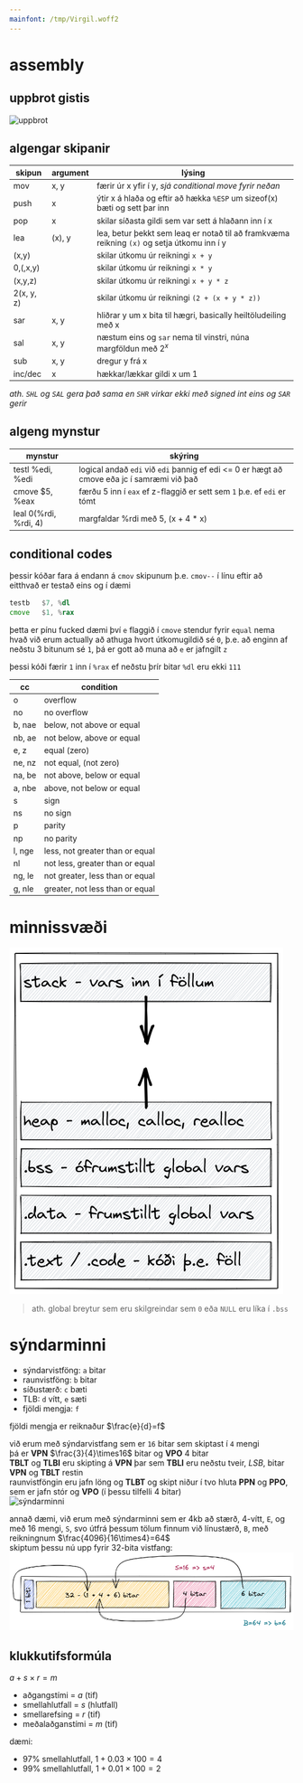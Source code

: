```yaml
---
mainfont: /tmp/Virgil.woff2
---
```


# assembly
## uppbrot gistis
![uppbrot](pics/gistabrot.excalidraw.png)  

## algengar skipanir
| skipun     | argument | lýsing                                                                                     |
| ---------- | -------- | ------------------------------------------------------------------------------------------ |
| mov        | x, y     | færir úr x yfir í y, *sjá conditional move fyrir neðan*                                    |
| push       | x        | ýtir x á hlaða og eftir að hækka `%ESP` um sizeof(x) bæti og sett þar inn                  |
| pop        | x        | skilar síðasta gildi sem var sett á hlaðann inn í x                                        |
| lea        | (x), y   | lea, betur þekkt sem leaq er notað til að framkvæma reikning `(x)` og setja útkomu inn í y |
| (x,y)      |          | skilar útkomu úr reikningi `x + y`                                                         |
| 0,(,x,y)   |          | skilar útkomu úr reikningi `x * y`                                                         |
| (x,y,z)    |          | skilar útkomu úr reikningi `x + y * z`                                                     |
| 2(x, y, z) |          | skilar útkomu úr reikningi `(2 + (x + y * z))`                                             |
| sar        | x, y     | hliðrar y um x bita til hægri, basically heiltöludeiling með x                             |
| sal        | x, y     | næstum eins og `sar` nema til vinstri, núna margföldun með $2^x$                           |
| sub        | x, y     | dregur y frá x                                                                             |
| inc/dec    | x        | hækkar/lækkar gildi x um 1                                                                 |

*ath. `SHL` og `SAL` gera það sama en `SHR` virkar ekki með signed int eins og `SAR` gerir*

## algeng mynstur
| mynstur               | skýring                                                                                    |
| --------------------- | ------------------------------------------------------------------------------------------ |
| testl %edi, %edi      | logical andað `edi` við `edi` þannig ef edi <= 0 er hægt að cmove eða jc í samræmi við það |
| cmove $5, %eax        | færðu 5 inn í `eax` ef z-flaggið er sett sem `1` þ.e. ef `edi` er tómt                     |
| leal 0(%rdi, %rdi, 4) | margfaldar %rdi með 5, (x + 4 * x)                                                         |

## conditional codes
þessir kóðar fara á endann á `cmov` skipunum þ.e. `cmov--` í línu eftir að eitthvað er testað eins og í dæmi
```asm
testb   $7, %dl
cmove   $1, %rax
```
þetta er pínu fucked dæmi því `e` flaggið í `cmove` stendur fyrir `equal` nema hvað við erum actually að athuga hvort útkomugildið sé `0`, þ.e. að enginn af neðstu 3 bitunum sé `1`, þá er gott að muna að `e` er jafngilt `z` 

þessi kóði færir `1` inn í `%rax` ef neðstu þrír bitar `%dl` eru ekki `111`

| cc     | condition                       |
| ------ | ------------------------------- |
| o      | overflow                        |
| no     | no overflow                     |
| b, nae | below, not above or equal       |
| nb, ae | not below, above or equal       |
| e, z   | equal (zero)                    |
| ne, nz | not equal, (not zero)           |
| na, be | not above, below or equal       |
| a, nbe | above, not below or equal       |
| s      | sign                            |
| ns     | no sign                         |
| p      | parity                          |
| np     | no parity                       |
| l, nge | less, not greater than or equal |
| nl     | not less, greater than or equal |
| ng, le | not greater, less than or equal |
| g, nle | greater, not less than or equal |

# minnissvæði
<!-- - `.text` - kóði og föll
  - hér eru öll föll geymd, svæðið er óyfirskrifanlegt svo að kóðinn geti ekki breytt sjálfum sér
- `.bss` - inniheldur ófrumstilltar breytur, (*uninitialized variables*)
  - ófrumstilltar víðværar breytur, (*global vars*), þar á meðal
    - bendar (*pointers*)
    - fastar (*constants*)
  - ófrumstilltar staðværar breytur, (*local static vars*) 
  - breytur hér eru **veikar**
  - **ath.** víðværar breytur, frumstilltar sem `0` eða `NULL` fara samt í `.bss`
- `.data` - inniheldur frumstilltar breytur
  - frumstilltar víðværar breytur, þar á meðal
    - bendar
    - fastar
  - frumstilltar staðværar breytur
  - **breytur hér eru sterkar**
- hlaði (*stack*) - breytur innan falla
  - staðværar breytur inn í falli, þar á meðal bendar
  - fallsviðföng (*function arguments*)
  - vendisvistfang (*return address)
- kös (*heap*) - minni on demand
  - minni úthlutað af `malloc`, `calloc` eða `realloc` -->

![minni](pics/minni.excalidraw.png)

> ath. global breytur sem eru skilgreindar sem `0` eða `NULL` eru líka í `.bss`

# sýndarminni
- sýndarvistföng: `a` bitar
- raunvistföng: `b` bitar
- síðustærð: `c` bæti
- TLB: `d` vítt, `e` sæti
- fjöldi mengja: `f`

fjöldi mengja er reiknaður $\frac{e}{d}=f$

við erum með sýndarvistfang sem er `16` bitar sem skiptast í `4` mengi  
þá er **VPN** $\frac{3}{4}\times16$ bitar og **VPO** $4$ bitar  
**TBLT** og **TLBI** eru skipting á **VPN** þar sem **TBLI** eru neðstu tveir, *LSB*, bitar **VPN** og **TBLT** restin  
raunvistföngin eru jafn löng og **TLBT** og skipt niður í tvo hluta **PPN** og **PPO**, sem er jafn stór og **VPO** (í þessu tilfelli 4 bitar)  
![sýndarminni](pics/syndarminni.excalidraw.png)  

annað dæmi, við erum með sýndarminni sem er 4kb að stærð, 4-vítt, `E`, og með 16 mengi, `S`,  svo útfrá þessum tölum finnum við línustærð, `B`, með reikningnum $\frac{4096}{16\times4}=64$  
skiptum þessu nú upp fyrir 32-bita vistfang:  
![minnisskipting 2](pics/skipting.excalidraw.png)

## klukkutifsformúla
$a + s \times r = m$  
- aðgangstími = $a$ (tif)
- smellahlutfall = $s$ (hlutfall)
- smellarefsing = $r$ (tif)
- meðalaðganstími = $m$ (tif)  
  
dæmi: 
- 97% smellahlutfall, $1 + 0.03 \times 100 = 4$
- 99% smellahlutfall, $1 + 0.01 \times 100 = 2$